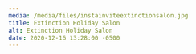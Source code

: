 ```yaml
---
media: /media/files/instainviteextinctionsalon.jpg
title: Extinction Holiday Salon
alt: Extinction Holiday Salon
date: 2020-12-16 13:28:00 -0500
---
```

